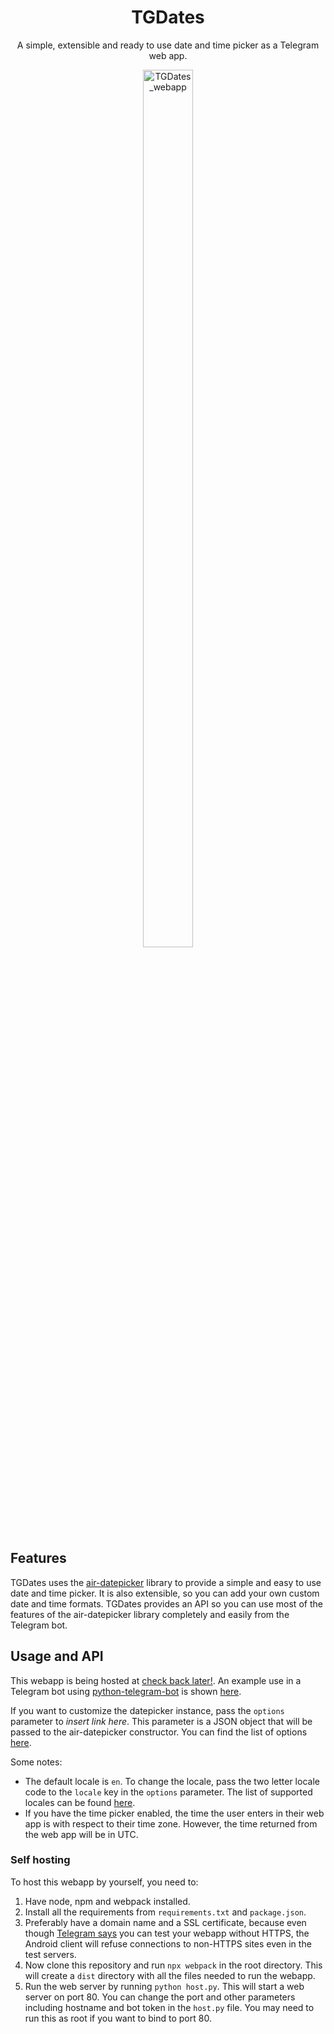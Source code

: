 <h1 align="center">TGDates</h1>
<p align="center">
  A simple, extensible and ready to use date and time picker as a Telegram web app.
</p>
<a href="https://github.com/harshil21/TGDates" align="center">
  <img align="center" src="https://user-images.githubusercontent.com/37377066/216425275-2ce04b2a-1c7c-496e-ad8e-881a236ae85e.png" style="width: 40%; left: 30%; position: relative; height:60%;" alt="TGDates_webapp">
</a>


## Features

TGDates uses the [air-datepicker](https://github.com/t1m0n/air-datepicker) library to provide a simple and easy to use date and time picker. It is also extensible, so you can add your own custom date and time formats. TGDates provides an API so you can use most of the features of the air-datepicker library completely and easily from the Telegram bot.

## Usage and API

This webapp is being hosted at [check back later!](). An example use in a Telegram bot using [python-telegram-bot](https://github.com/python-telegram-bot/python-telegram-bot) is shown 
[here]().

If you want to customize the datepicker instance, pass the `options` parameter to _insert link here_. This parameter is a JSON object that will be passed to the air-datepicker constructor. You can find the list of options [here](https://air-datepicker.com/docs).

Some notes:

- The default locale is `en`. To change the locale, pass the two letter locale code to the `locale` key in the `options` parameter. The list of supported locales can be found [here](https://github.com/t1m0n/air-datepicker/tree/v3/src/locale).
- If you have the time picker enabled, the time the user enters in their web app is with respect to their time zone. However, the time returned from the web app will be in UTC. 

### Self hosting

To host this webapp by yourself, you need to:

1. Have node, npm and webpack installed.
2. Install all the requirements from `requirements.txt` and `package.json`.
3. Preferably have a domain name and a SSL certificate, because even though [Telegram says](https://core.telegram.org/bots/webapps#testing-web-apps) you can test your webapp without HTTPS, the Android client will refuse connections to non-HTTPS sites even in the test servers.
4. Now clone this repository and run `npx webpack` in the root directory. This will create a `dist` directory with all the files needed to run the webapp.
5. Run the web server by running `python host.py`. This will start a web server on port 80. You can change the port and other parameters including hostname and bot token in the `host.py` file. You may need to run this as root if you want to bind to port 80.
